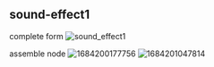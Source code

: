 ## sound-effect1

complete form
![sound_effect1 ](https://github.com/itora88/sound-effect1/assets/113582595/da9b3882-ebfb-4af6-900b-384e6605135b)

assemble node
![1684200177756](https://github.com/itora88/sound-effect1/assets/113582595/a94d87d1-260f-4fec-b192-885cef14c1fe)
![1684201047814](https://github.com/itora88/sound-effect1/assets/113582595/ba7bda21-eec9-4194-86c4-25f0e1e11b78)
